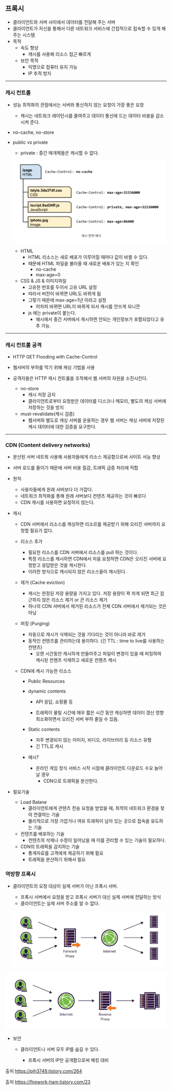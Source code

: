 ## 프록시

- 클라이언트와 서버 사이에서 데이터를 전달해 주는 서버
- 클라이언트가 자신을 통해서 다른 네트워크 서비스에 간접적으로 접속할 수 있게 해주는 시스템
- 목적
  - 속도 향상
    - 캐시를 사용해 리소스 접근 빠르게
  - 보안 목적
    - 익명으로 컴퓨터 유지 가능
    - IP 추적 방지

----------

### 캐시 컨트롤

- 성능 최적화의 관점에서는 서버와 통신하지 않는 요청이 가장 좋은 요청

  - 캐시는 네트워크 레이턴시를 줄여주고 데이터 통신에 드는 데이터 비용을 감소시켜 준다.

- no-cache, no-store

- public vs private

  - private : 중간 매개체들은 캐시할 수 없다.

  ![image-20220223131004181](A3_0224.assets/image-20220223131004181.png)

  - HTML
    - HTML 리소스는 새로 배포가 이루어질 때마다 값이 바뀔 수 있다.
    - 때문에 HTML 파일을 불러올 때 새로운 배포가 있는 지 확인
      - no-cache
      - max-age=0
  - CSS & JS & 이미지파일
    - 고유한 번호를 두어서 고유 URL 설정
    - 따라서 버전이 바뀌면 URL도 바뀌게 됨
    - 그렇기 때문에 max-age=1년 이라고 설정
      - 어차피 바뀌면 URL이 바뀌게 되서 캐시를 안쓰게 되니깐
    - js 에는 private이 붙는다.
      - 예시에서 중간 서버에서 캐시하면 안되는 개인정보가 포함되었다고 유추 가능.

-----------------

### 캐시 컨트롤 공격

- HTTP GET Flooding with Cache-Control

- 웹서버의 부하를 막기 위해 캐싱 기법을 사용
- 공격자들은 HTTP 캐시 컨트롤을 조작해서 웹 서버의 자원을 소진시킨다.
  - no-store
    - 캐시 저장 금지
    - 클라이언트로부터 요청받은 데이터를 디스크나 메모리, 별도의 캐싱 서버에 저장하는 것을 방지
  - must-revalidate(캐시 검증)
    - 웹서버와 별도로 캐싱 서버를 운용하는 경우 웹 서버는 캐싱 서버에 저장된 캐시 데이터에 대한 검증을 요구한다.

------------------

### CDN (Content delivery networks)

- 분산된 서버 네트워 사용해 사용자들에게 리소스 제공함으로써 사이트 서능 향상
- 서버 로드를 줄이기 때문에 서버 비용 절감, 트래픽 급증 처리에 적합
- 원칙
  - 사용자들에게 원래 서버보다 더 가깝다.
  - 네트워크 최적화를 통해 원래 서버보다 컨텐츠 제공하는 것이 빠르다
  - CDN 캐시를 사용하면 요청하지 않는다.
- 캐시

  - CDN 서버에서 리소스를 캐싱하면 리소르를 제공받기 위해 오리진 서버까지 요청할 필요가 없다.

  - 리소스 추가

    - 필요한 리소스를 CDN 서버에서 리소스를 pull 하는 것이다.
    - 특정 리소스를 캐시하면 CDN에서 처음 요청하면 CDN은 오리진 서버에 요청받고 응답받은 것을 캐시한다.
    - 이러한 방식으로 캐시되지 않은 리소스들이 캐시된다.

  - 제거 (Cache eviction)

    - 캐시는 한정된 저장 용량을 가지고 있다. 저장 용량이 꽉 차게 되면 최근 접근하지 않은 리소스 제거 or 큰 리소스 제거
    - 하나의 CDN 서버에서 제거된 리소스가 전체 CDN 서버에서 제거되는 것은 아님

  - 퍼징 (Purging)

    - 자동으로 캐시가 삭제되는 것을 기다리는 것이 아니라 바로 제거
    - 동적인 컨텐츠를 관리하는데 용이하다. (긴 TTL : time to live를 사용하는 컨텐츠)
      - 오랜 시간동안 캐시하게 만들어주고 파일이 변경이 있을 때 퍼징하여 캐시된 컨첸츠 삭제하고 새로운 컨첸츠 캐시

  - CDN에 캐시 가능한 리소스

    - Public Resources

    - dynamic contents

      - API 응답, 쇼핑몰 등

      - 트래픽이 몰릴 시간에 매우 짧은 시간 동안 캐싱하면 데이터 갱신 영향 최소화하면서 오리진 서버 부하 줄일 수 있음.

    - Static contents

      - 자주 변경되지 않는 이미지, 비디오, 라이브러리 등 리소스 유형
      - 긴 TTL로 캐시

    - 예시?

      - 온라인 게임 정식 서비스 시작 시점에 클라이언트 다운로드 수요 늘어날 경우
        - CDN으로 트래픽을 분산한다.
- 필요기술

  - Load Balane
    - 클라이언트에게 콘텐츠 전송 요청을 받았을 때, 최적의 네트워크 환경을 찾아 연결하는 기술
    - 물리적으로 가장 가깝거나 여유 트래픽이 남아 있는 곳으로 접속을 유도하는 기술
  - 컨텐츠를 배포하는 기술
    - 컨텐츠의 삭제나 수정이 일어났을 때 이를 관리할 수 있는 기술이 필요하다.
  - CDN의 트래픽을 감지하는 기술
    - 통계자료를 고객에게 제공하기 위해 필요
    - 트래픽을 분산하기 위해서 필요

### 역방향 프록시

- 클라이언트의 요청 대상이 실제 서버가 아닌 프록시 서버.

  - 프록시 서버에서 요청을 받고 프록시 서버가 대신 실제 서버에 전달하는 방식
  - 클라이언트는 실제 서버 주소를 알 수 없다.

  ![img](A3_0224.assets/img.jpg)

![img](A3_0224.assets/img-16456631758452.jpg)

- 보안

  - 클라이언트나 서버 모두 IP를 숨길 수 있다.

    - 프록시 서버의 IP만 공개함으로써 해킹 대비

    













출처 https://pjh3749.tistory.com/264

출처  https://firework-ham.tistory.com/23

